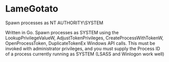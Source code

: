 # LameGotato
Spawn processes as NT AUTHORITY\SYSTEM


Written in Go. Spawn processes as SYSTEM using the LookupPrivilegeValueW, AdjustTokenPrivileges, CreateProcessWithTokenW, OpenProcessToken, DuplicateTokenEx Windows API calls. This must be invoked with administrator privileges, and you must supply the Process ID of a process currently running as SYSTEM (LSASS and Winlogon work well)
